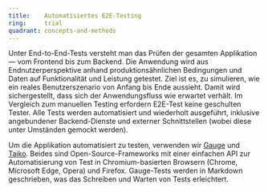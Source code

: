 ```yaml
---
title:    Automatisiertes E2E-Testing  
ring:     trial  
quadrant: concepts-and-methods
---
```


Unter End-to-End-Tests versteht man das Prüfen der gesamten Applikation — vom Frontend bis zum Backend. Die Anwendung
wird aus Endnutzerperspektive anhand produktionsähnlichen Bedingungen und Daten auf Funktionalität und Leistung
getestet. Ziel ist es, zu simulieren, wie ein reales Benutzerszenario von Anfang bis Ende aussieht. Damit wird
sichergestellt, dass sich der Anwendungsfluss wie erwartet verhält. Im Vergleich zum manuellen Testing erfordern
E2E-Test keine geschulten Tester. Alle Tests werden automatisiert und wiederholt ausgeführt, inklusive angebundener
Backend-Dienste und externer Schnittstellen (wobei diese unter Umständen gemockt werden).

Um die Applikation automatisiert zu testen, verwenden wir [Gauge][gauge] und [Taiko][taiko]. Beides sind
Open-Source-Frameworks mit einer einfachen API zur Automatisierung von Test in Chromium-basierten Browsern (Chrome,
Microsoft Edge, Opera) und Firefox. Gauge-Tests werden in Markdown geschrieben, was das Schreiben und Warten von Tests
erleichtert.

[gauge]: https://gauge.org/
[taiko]: https://taiko.dev/
